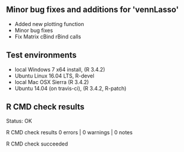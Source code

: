 
## Minor bug fixes and additions for 'vennLasso'

* Added new plotting function
* Minor bug fixes
* Fix Matrix cBind rBind calls

## Test environments

* local Windows 7 x64 install, (R 3.4.2)
* Ubuntu Linux 16.04 LTS, R-devel
* local Mac OSX Sierra (R 3.4.2)
* Ubuntu 14.04 (on travis-ci), (R 3.4.2, R-patch)

## R CMD check results

Status: OK



R CMD check results
0 errors | 0 warnings | 0 notes

R CMD check succeeded
